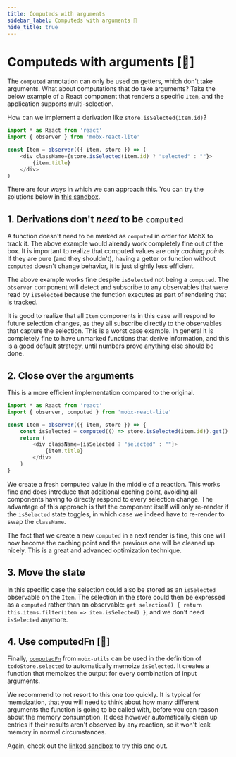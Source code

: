 ```yaml
---
title: Computeds with arguments
sidebar_label: Computeds with arguments 🚀
hide_title: true
---
```


<script async type="text/javascript" src="//cdn.carbonads.com/carbon.js?serve=CEBD4KQ7&placement=mobxjsorg" id="_carbonads_js"></script>

# Computeds with arguments [🚀]

The `computed` annotation can only be used on getters, which don't take arguments.
What about computations that do take arguments?
Take the below example of a React component that renders a specific `Item`,
and the application supports multi-selection.

How can we implement a derivation like `store.isSelected(item.id)`?

```javascript
import * as React from 'react'
import { observer } from 'mobx-react-lite'

const Item = observer(({ item, store }) => (
    <div className={store.isSelected(item.id) ? "selected" : ""}>
        {item.title}
    </div>
)
```

There are four ways in which we can approach this. You can try the solutions below in [this sandbox](https://codesandbox.io/s/multi-selection-odup1?file=/src/index.tsx).

## 1. Derivations don't _need_ to be `computed`

A function doesn't need to be marked as `computed` in order for MobX to track it.
The above example would already work completely fine out of the box.
It is important to realize that computed values are only _caching points_.
If they are pure (and they shouldn't), having a getter or function without `computed` doesn't change behavior, it is just slightly less efficient.

The above example works fine despite `isSelected` not being a `computed`. The `observer` component will detect and subscribe to any observables that were read by `isSelected` because the function executes as part of rendering that is tracked.

It is good to realize that all `Item` components in this case will respond to future selection changes,
as they all subscribe directly to the observables that capture the selection.
This is a worst case example. In general it is completely fine to have unmarked functions that derive information, and this is a good default strategy, until numbers prove anything else should be done.

## 2. Close over the arguments

This is a more efficient implementation compared to the original.

```javascript
import * as React from 'react'
import { observer, computed } from 'mobx-react-lite'

const Item = observer(({ item, store }) => {
    const isSelected = computed(() => store.isSelected(item.id)).get()
    return (
        <div className={isSelected ? "selected" : ""}>
            {item.title}
        </div>
    )
}
```

We create a fresh computed value in the middle of a reaction. This works fine and does introduce that additional caching point, avoiding all components having to directly respond to every selection change.
The advantage of this approach is that the component itself will only re-render if the
`isSelected` state toggles, in which case we indeed have to re-render to swap the `className`.

The fact that we create a new `computed` in a next render is fine, this one will now become the caching
point and the previous one will be cleaned up nicely.
This is a great and advanced optimization technique.

## 3. Move the state

In this specific case the selection could also be stored as an `isSelected` observable on the `Item`. The selection in the store could then be expressed as a `computed` rather than an observable: `get selection() { return this.items.filter(item => item.isSelected) }`, and we don't need `isSelected` anymore.

## 4. Use computedFn [🚀]

Finally,
[`computedFn`](https://github.com/mobxjs/mobx-utils#computedfn) from `mobx-utils` can be used in the definition of `todoStore.selected` to automatically memoize `isSelected`.
It creates a function that memoizes the output for every combination of input arguments.

We recommend to not resort to this one too quickly. It is typical for memoization, that you will need to think about how many different arguments the function is going to be called with, before you can reason about the memory consumption.
It does however automatically clean up entries if their results aren't observed by any reaction, so it won't leak memory in normal circumstances.

Again, check out the [linked sandbox](https://codesandbox.io/s/multi-selection-odup1?file=/src/index.tsx) to try this one out.
